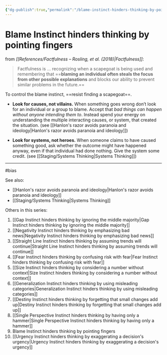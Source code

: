 ```yaml
---
{"dg-publish":true,"permalink":"/blame-instinct-hinders-thinking-by-pointing-fingers/"}
---
```



# Blame Instinct hinders thinking by pointing fingers

from *[[References/Factfulness – Rosling, et al. (2018)\|Factfulness]]*:

> Factfulness is … recognizing when a scapegoat is being used and remembering that ==**blaming an individual often steals the focus from other possible explanations** and blocks our ability to prevent similar problems in the future.==

To control the blame instinct, ==resist finding a scapegoat==.

- **Look for causes, not villains.** When something goes wrong don’t look for an individual or a group to blame. Accept that *bad things can happen without anyone intending them to*. Instead spend your energy on understanding the multiple interacting causes, or system, that created the situation. (see [[Hanlon's razor avoids paranoia and ideology\|Hanlon's razor avoids paranoia and ideology]])

- **Look for systems, not heroes.** When someone claims to have caused something good, ask whether the outcome might have happened anyway, even if that individual had done nothing. Give the system some credit. (see [[Staging/Systems Thinking\|Systems Thinking]])

---
#bias 

See also:
- [[Hanlon's razor avoids paranoia and ideology\|Hanlon's razor avoids paranoia and ideology]]
- [[Staging/Systems Thinking\|Systems Thinking]]

Others in this series:
1. [[Gap Instinct hinders thinking by ignoring the middle majority\|Gap Instinct hinders thinking by ignoring the middle majority]]
2. [[Negativity Instinct hinders thinking by emphasizing bad news\|Negativity Instinct hinders thinking by emphasizing bad news]]
3. [[Straight Line Instinct hinders thinking by assuming trends will continue\|Straight Line Instinct hinders thinking by assuming trends will continue]]
4. [[Fear Instinct hinders thinking by confusing risk with fear\|Fear Instinct hinders thinking by confusing risk with fear]]
5. [[Size Instinct hinders thinking by considering a number without context\|Size Instinct hinders thinking by considering a number without context]]
6. [[Generalization Instinct hinders thinking by using misleading categories\|Generalization Instinct hinders thinking by using misleading categories]]
7. [[Destiny Instinct hinders thinking by forgetting that small changes add up\|Destiny Instinct hinders thinking by forgetting that small changes add up]]
8. [[Single Perspective Instinct hinders thinking by having only a hammer\|Single Perspective Instinct hinders thinking by having only a hammer]]
9. Blame Instinct hinders thinking by pointing fingers
10. [[Urgency Instinct hinders thinking by exaggerating a decision's urgency\|Urgency Instinct hinders thinking by exaggerating a decision's urgency]]
